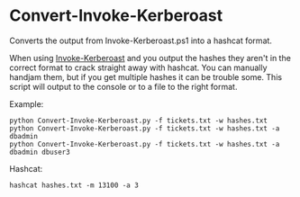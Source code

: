 Convert-Invoke-Kerberoast
==========

Converts the output from Invoke-Kerberoast.ps1 into a hashcat format.

When using [Invoke-Kerberoast](https://github.com/EmpireProject/Empire/blob/master/data/module_source/credentials/Invoke-Kerberoast.ps1) and you output the hashes they aren't in the correct format to crack straight away with hashcat. You can manually handjam them, but if you get multiple hashes it can be trouble some. This script will output to the console or to a file to the right format.

Example:
```
python Convert-Invoke-Kerberoast.py -f tickets.txt -w hashes.txt
python Convert-Invoke-Kerberoast.py -f tickets.txt -w hashes.txt -a dbadmin
python Convert-Invoke-Kerberoast.py -f tickets.txt -w hashes.txt -a dbadmin dbuser3
```


Hashcat:

```
hashcat hashes.txt -m 13100 -a 3
```
